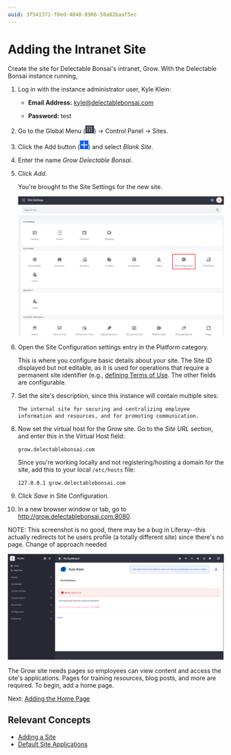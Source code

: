```yaml
---
uuid: 3f541371-f8ed-4848-8906-58a82baaf5ec
---
```

# Adding the Intranet Site

Create the site for Delectable Bonsai's intranet, Grow. With the Delectable Bonsai instance running,

1. Log in with the instance administrator user, Kyle Klein: 

   * **Email Address:** kyle@delectablebonsai.com

   * **Password:** test

1. Go to the Global Menu (![Global Menu](../../images/icon-applications-menu.png)) &rarr; Control Panel &rarr; Sites.

1. Click the Add button (![Add](../../images/icon-add.png)) and select _Blank Site_.

1. Enter the name _Grow Delectable Bonsai_.

1. Click _Add_.

   You're brought to the Site Settings for the new site. 

   ![Site settings offers a multitude of configurations for your new site.](./adding-the-intranet-site/images/02.png)

1. Open the Site Configuration settings entry in the Platform category.

   This is where you configure basic details about your site. The Site ID displayed but not editable, as it is used for operations that require a permanent site identifier (e.g., [defining Terms of Use](https://learn.liferay.com/en/w/dxp/system-administration/configuring-liferay/virtual-instances/instance-configuration#terms-of-use). The other fields are configurable. 

1. Set the site's description, since this instance will contain multiple sites:

   ```
   The internal site for securing and centralizing employee information and resources, and for promoting communication.
   ```

1. Now set the virtual host for the Grow site. Go to the _Site URL_ section, and enter this in the Virtual Host field:

   ```
   grow.delectablebonsai.com
   ```

   Since you're working locally and not registering/hosting a domain for the site, add this to your local `/etc/hosts` file:

   ```
   127.0.0.1 grow.delectablebonsai.com
   ```

1. Click _Save_ in Site Configuration.

1. In a new browser window or tab, go to <http://grow.delectablebonsai.com:8080>.

NOTE: This screenshot is no good, there may be a bug in Liferay--this actually redirects tot he users profile (a totally different site) since there's no page. Change of approach needed

![There's currently no home page for the Grow site.](./adding-the-intranet-site/images/01.png)

The Grow site needs pages so employees can view content and access the site's applications. Pages for training resources, blog posts, and more are required. To begin, add a home page.

Next: [Adding the Home Page](./adding-the-home-page.md)

## Relevant Concepts

* [Adding a Site](https://learn.liferay.com/web/guest/w/dxp/site-building/sites/adding-a-site)
* [Default Site Applications](https://learn.liferay.com/web/guest/w/dxp/site-building/sites/default-site-applications)
